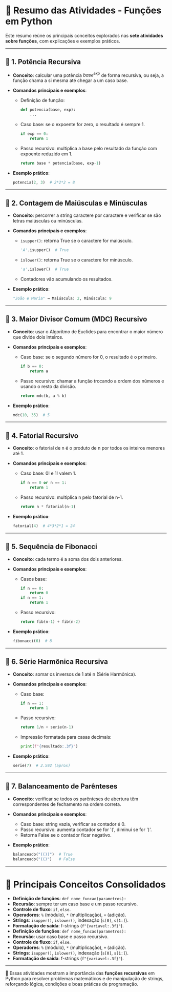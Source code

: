 # 📘 Resumo das Atividades - Funções em Python

Este resumo reúne os principais conceitos explorados nas **sete atividades sobre funções**, com explicações e exemplos práticos.

---

## 🔹 1. Potência Recursiva

* **Conceito**: calcular uma potência $base^{exp}$ de forma recursiva, ou seja, a função chama a si mesma até chegar a um caso base.
* **Comandos principais e exemplos**:

  * Definição de função:

    ```python
    def potencia(base, exp):
        ...
    ```
  * Caso base: se o expoente for zero, o resultado é sempre 1.

    ```python
    if exp == 0:
        return 1
    ```
  * Passo recursivo: multiplica a base pelo resultado da função com expoente reduzido em 1.

    ```python
    return base * potencia(base, exp-1)
    ```
* **Exemplo prático**:

  ```python
  potencia(2, 3)  # 2*2*2 = 8
  ```

---

## 🔹 2. Contagem de Maiúsculas e Minúsculas

* **Conceito**: percorrer a string caractere por caractere e verificar se são letras maiúsculas ou minúsculas.
* **Comandos principais e exemplos**:

  * `isupper()`: retorna True se o caractere for maiúsculo.

    ```python
    'A'.isupper()  # True
    ```
  * `islower()`: retorna True se o caractere for minúsculo.

    ```python
    'a'.islower()  # True
    ```
  * Contadores vão acumulando os resultados.
* **Exemplo prático**:

  ```python
  "João e Maria" → Maiúscula: 2, Minúscula: 9
  ```

---

## 🔹 3. Maior Divisor Comum (MDC) Recursivo

* **Conceito**: usar o Algoritmo de Euclides para encontrar o maior número que divide dois inteiros.
* **Comandos principais e exemplos**:

  * Caso base: se o segundo número for 0, o resultado é o primeiro.

    ```python
    if b == 0:
        return a
    ```
  * Passo recursivo: chamar a função trocando a ordem dos números e usando o resto da divisão.

    ```python
    return mdc(b, a % b)
    ```
* **Exemplo prático**:

  ```python
  mdc(10, 35)  # 5
  ```

---

## 🔹 4. Fatorial Recursivo

* **Conceito**: o fatorial de n é o produto de n por todos os inteiros menores até 1.
* **Comandos principais e exemplos**:

  * Caso base: 0! e 1! valem 1.

    ```python
    if n == 0 or n == 1:
        return 1
    ```
  * Passo recursivo: multiplica n pelo fatorial de n-1.

    ```python
    return n * fatorial(n-1)
    ```
* **Exemplo prático**:

  ```python
  fatorial(4)  # 4*3*2*1 = 24
  ```

---

## 🔹 5. Sequência de Fibonacci

* **Conceito**: cada termo é a soma dos dois anteriores.
* **Comandos principais e exemplos**:

  * Casos base:

    ```python
    if n == 0:
        return 0
    if n == 1:
        return 1
    ```
  * Passo recursivo:

    ```python
    return fib(n-1) + fib(n-2)
    ```
* **Exemplo prático**:

  ```python
  fibonacci(6)  # 8
  ```

---

## 🔹 6. Série Harmônica Recursiva

* **Conceito**: somar os inversos de 1 até n (Série Harmônica).
* **Comandos principais e exemplos**:

  * Caso base:

    ```python
    if n == 1:
        return 1
    ```
  * Passo recursivo:

    ```python
    return 1/n + serie(n-1)
    ```
  * Impressão formatada para casas decimais:

    ```python
    print(f"{resultado:.3f}")
    ```
* **Exemplo prático**:

  ```python
  serie(7)  # 2.592 (aprox)
  ```

---

## 🔹 7. Balanceamento de Parênteses

* **Conceito**: verificar se todos os parênteses de abertura têm correspondentes de fechamento na ordem correta.
* **Comandos principais e exemplos**:

  * Caso base: string vazia, verificar se contador é 0.
  * Passo recursivo: aumenta contador se for '(', diminui se for ')'.
  * Retorna False se o contador ficar negativo.
* **Exemplo prático**:

  ```python
  balanceado("(())")  # True
  balanceado("(()")   # False
  ```

---

# 🧾 Principais Conceitos Consolidados

* **Definição de funções**: `def nome_funcao(parametros):`
* **Recursão**: sempre ter um caso base e um passo recursivo.
* **Controle de fluxo**: `if`, `else`.
* **Operadores**: `%` (módulo), `*` (multiplicação), `+` (adição).
* **Strings**: `isupper()`, `islower()`, indexação (`s[0]`, `s[1:]`).
* **Formatação de saída**: f-strings (`f"{variavel:.3f}"`).
* **Definição de funções**: `def nome_funcao(parametros):`
* **Recursão**: usar caso base e passo recursivo.
* **Controle de fluxo**: `if`, `else`.
* **Operadores**: `%` (módulo), `*` (multiplicação), `+` (adição).
* **Strings**: `isupper()`, `islower()`, indexação (`s[0]`, `s[1:]`).
* **Formatação de saída**: f-strings (`f"{variavel:.3f}"`).

---

📌 Essas atividades mostram a importância das **funções recursivas** em Python para resolver problemas matemáticos e de manipulação de strings, reforçando lógica, condições e boas práticas de programação.
